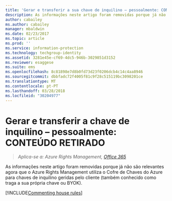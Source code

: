 ```yaml
---
title: 'Gerar e transferir a sua chave de inquilino – pessoalmente: CONTEÚDO RETIRADO | Azure RMS'
description: As informações neste artigo foram removidas porque já não são relevantes agora que o Azure Rights Management utiliza o Cofre de Chaves do Azure para chaves de inquilino geridas pelo cliente (também conhecido como traga a sua própria chave ou BYOK).
author: cabailey
ms.author: cabailey
manager: mbaldwin
ms.date: 02/23/2017
ms.topic: article
ms.prod: ''
ms.service: information-protection
ms.technology: techgroup-identity
ms.assetid: 3281e45e-cf69-4dc5-946b-3029851d3152
ms.reviewer: esaggese
ms.suite: ems
ms.openlocfilehash: 8c81898e7d8b0fd73d23f0206dcb4c14c4aa8946
ms.sourcegitcommit: dbbfadc72f4005f81c9f28c515119bc3098201ce
ms.translationtype: MT
ms.contentlocale: pt-PT
ms.lasthandoff: 03/28/2018
ms.locfileid: "30204977"
---
```

# <a name="generate-and-transfer-your-tenant-key--in-person-retired-content"></a>Gerar e transferir a chave de inquilino – pessoalmente: CONTEÚDO RETIRADO

>*Aplica-se a: Azure Rights Management, [Office 365](http://download.microsoft.com/download/E/C/F/ECF42E71-4EC0-48FF-AA00-577AC14D5B5C/Azure_Information_Protection_licensing_datasheet_EN-US.pdf)*

As informações neste artigo foram removidas porque já não são relevantes agora que o Azure Rights Management utiliza o Cofre de Chaves do Azure para chaves de inquilino geridas pelo cliente (também conhecido como traga a sua própria chave ou BYOK). 

[!INCLUDE[Commenting house rules](../includes/houserules.md)]